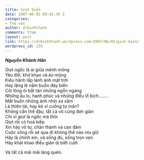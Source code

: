 ```yaml
---
title: Giọt biển
date: 2007-06-02 09:42:36 Z
categories:
- Thơ văn
author: drbinhthanh
comments: true
layout: post
link: https://drbinhthanh.wordpress.com/2007/06/02/giot-bien/
wordpress_id: 159
---
```


**_Nguyễn Khánh Hân_**

Giọt ngốc là ai giữa mênh mông  
Yêu đời, khờ khạo và ảo mộng  
Kiêu hãnh lấp lánh ánh mặt trời  
Hay lặng lẽ nằm buồn đáy biển  
Cõi lòng ôi bất tận những ngổn ngang  
Những âu lo, hạnh phúc và những điều lố bịch……..  
Mắt buồn những ánh nhìn xa xăm  
Là thiên tài, hay kẻ vĩ cuồng tự mãn?  
Không cần thế đâu, tất cả vô cùng đơn giản  
Chỉ vì giọt là ngốc mà thôi  
Giọt rồi có hoá kiếp  
Xin hãy vô tư, chân thành và can đảm  
Cuộc sống rồi sẽ qua đi không thể nào níu giữ  
Hãy là chính em, và sống đủ, sống trọn vẹn  
Hãy khát khao điều giản dị biết cười  

Và tất cả mãi mãi lãng quên.
